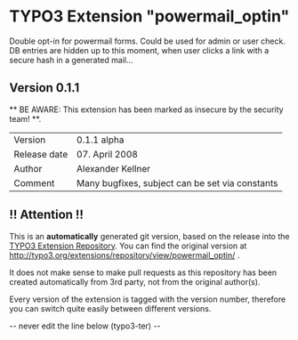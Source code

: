 # TYPO3 Extension "powermail_optin"
Double opt-in for powermail forms. Could be used for admin or user check. DB entries are hidden up to this moment, when user clicks a link with a secure hash in a generated mail...

## Version 0.1.1
** BE AWARE: This extension has been marked as insecure by the security team! **.



<table>
	<tr><td>Version</td><td>0.1.1 alpha</td></tr>
	<tr><td>Release date</td><td>07. April 2008</td></tr>
	<tr><td>Author</td><td>Alexander Kellner</td></tr>
	<tr><td>Comment</td><td>Many bugfixes, subject can be set via constants</td></tr>
</table>

## !! Attention !!
This is an **automatically** generated git version, based on the release into the [TYPO3 Extension Repository](http://www.typo3.org/extensions/).
You can find the original version at http://typo3.org/extensions/repository/view/powermail_optin/ .

It does not make sense to make pull requests as this repository has been created automatically from 3rd party, not from the original author(s).

Every version of the extension is tagged with the version number, therefore you can switch quite easily between different versions.


-- never edit the line below (typo3-ter) --